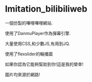 # Imitation_bilibiliweb
一個仿製的嗶哩嗶哩網站.

使用了DanmuPlayer作為彈幕引擎.

大量使用CSS,和少數JS,有用到JQ.

使用了flexslider的輪播圖

如果你認為它能夠幫助到你!這是我的榮幸!

圖片均來源於網路!
